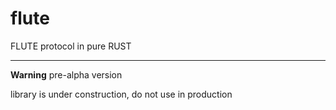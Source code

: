 # flute

FLUTE protocol in pure RUST

---

**Warning** pre-alpha version

library is under construction, do not use in production
